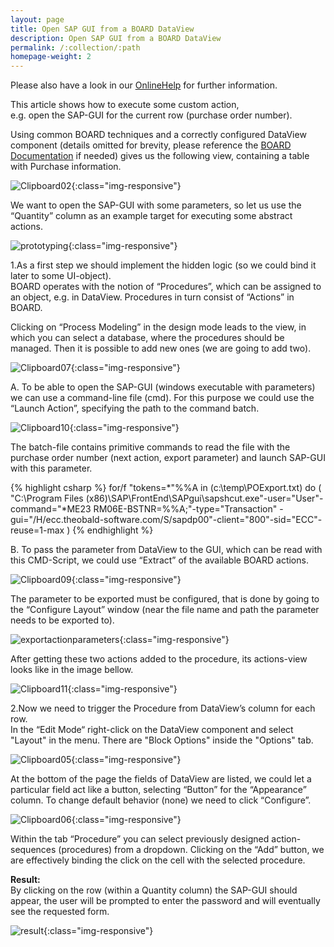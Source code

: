 ```yaml
---
layout: page
title: Open SAP GUI from a BOARD DataView
description: Open SAP GUI from a BOARD DataView
permalink: /:collection/:path
homepage-weight: 2
---
```


Please also have a look in our [OnlineHelp](https://help.theobald-software.com/en/) for further information.

This article shows how to execute some custom action,<br>
e.g. open the SAP-GUI for the current row (purchase order number).

Using common BOARD techniques and a correctly configured DataView component
(details omitted for brevity, please reference the [BOARD Documentation](http://help.board.com/) if needed)
gives us the following view, containing a table with Purchase information.

![Clipboard02](/img/contents/Clipboard02.jpg){:class="img-responsive"}

We want to open the SAP-GUI with some parameters,
so let us use the “Quantity” column as an example target for executing some abstract actions.

![prototyping](/img/contents/prototyping.png){:class="img-responsive"}

1.As a first step we should implement the hidden logic (so we could bind it later to some UI-object).<br>
BOARD operates with the notion of “Procedures”, which can be assigned to an object, e.g. in DataView.
Procedures in turn consist of “Actions” in BOARD.

Clicking on “Process Modeling” in the design mode leads to the view, in which you can select a database,
where the procedures should be managed. Then it is possible to add new ones (we are going to add two).

![Clipboard07](/img/contents/Clipboard07.jpg){:class="img-responsive"}

A. To be able to open the SAP-GUI (windows executable with parameters) we can use a command-line file (cmd).
For this purpose we could use the “Launch Action”, specifying the path to the command batch.

![Clipboard10](/img/contents/Clipboard10.jpg){:class="img-responsive"}

The batch-file contains primitive commands to read the file with the purchase order number
(next action, export parameter) and launch SAP-GUI with this parameter.

{% highlight csharp %}
for/f "tokens=*"%%A in (c:\temp\POExport.txt) do (
"C:\\Program Files (x86)\\SAP\\FrontEnd\\SAPgui\\sapshcut.exe"-user="User"-command="*ME23 RM06E-BSTNR=%%A;"-type="Transaction"
-gui="/H/ecc.theobald-software.com/S/sapdp00"-client="800"-sid="ECC"-reuse=1-max
)
{% endhighlight %}

B. To pass the parameter from DataView to the GUI, which can be read with this CMD-Script,
we could use “Extract” of the available BOARD actions.

![Clipboard09](/img/contents/Clipboard09.jpg){:class="img-responsive"}

The parameter to be exported must be configured, that is done by going to the “Configure Layout” window
(near the file name and path the parameter needs to be exported to).

![exportactionparameters](/img/contents/exportactionparameters.gif){:class="img-responsive"}

After getting these two actions added to the procedure, its actions-view looks like in the image bellow.

![Clipboard11](/img/contents/Clipboard11.jpg){:class="img-responsive"}

2.Now we need to trigger the Procedure from DataView’s column for each row.<br>
In the “Edit Mode“ right-click on the DataView component and select "Layout" in the menu.
There are "Block Options" inside the "Options" tab.

![Clipboard05](/img/contents/Clipboard05.jpg){:class="img-responsive"}

At the bottom of the page the fields of DataView are listed, we could let a particular field act like a button,
selecting “Button” for the “Appearance” column. To change default behavior (none) we need to click “Configure”.

![Clipboard06](/img/contents/Clipboard06.jpg){:class="img-responsive"}

Within the tab “Procedure” you can select previously designed action-sequences (procedures) from a dropdown.
Clicking on the “Add” button, we are effectively binding the click on the cell with the selected procedure.

**Result:**<br>
By clicking on the row (within a Quantity column) the SAP-GUI should appear,
the user will be prompted to enter the password and will eventually see the requested form.

![result](/img/contents/result.gif){:class="img-responsive"}